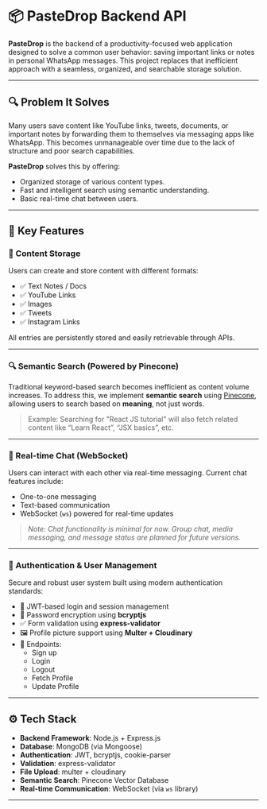 # 📦 PasteDrop Backend API

**PasteDrop** is the backend of a productivity-focused web application designed to solve a common user behavior: saving important links or notes in personal WhatsApp messages. This project replaces that inefficient approach with a seamless, organized, and searchable storage solution.

---

## 🔍 Problem It Solves

Many users save content like YouTube links, tweets, documents, or important notes by forwarding them to themselves via messaging apps like WhatsApp. This becomes unmanageable over time due to the lack of structure and poor search capabilities.

**PasteDrop** solves this by offering:

- Organized storage of various content types.
- Fast and intelligent search using semantic understanding.
- Basic real-time chat between users.

---

## 🚀 Key Features

### 📄 Content Storage

Users can create and store content with different formats:
- ✅ Text Notes / Docs
- ✅ YouTube Links
- ✅ Images
- ✅ Tweets
- ✅ Instagram Links

All entries are persistently stored and easily retrievable through APIs.

---

### 🔍 Semantic Search (Powered by Pinecone)

Traditional keyword-based search becomes inefficient as content volume increases. To address this, we implement **semantic search** using [Pinecone](https://www.pinecone.io/), allowing users to search based on **meaning**, not just words.

> Example: Searching for "React JS tutorial" will also fetch related content like “Learn React”, “JSX basics”, etc.

---

### 💬 Real-time Chat (WebSocket)

Users can interact with each other via real-time messaging. Current chat features include:
- One-to-one messaging
- Text-based communication
- WebSocket (`ws`) powered for real-time updates

> *Note: Chat functionality is minimal for now. Group chat, media messaging, and message status are planned for future versions.*

---

### 👤 Authentication & User Management

Secure and robust user system built using modern authentication standards:

- 🔐 JWT-based login and session management
- 🔏 Password encryption using **bcryptjs**
- ✅ Form validation using **express-validator**
- 🖼️ Profile picture support using **Multer + Cloudinary**
- 📝 Endpoints:
  - Sign up
  - Login
  - Logout
  - Fetch Profile
  - Update Profile

---

## ⚙️ Tech Stack

- **Backend Framework**: Node.js + Express.js
- **Database**: MongoDB (via Mongoose)
- **Authentication**: JWT, bcryptjs, cookie-parser
- **Validation**: express-validator
- **File Upload**: multer + cloudinary
- **Semantic Search**: Pinecone Vector Database
- **Real-time Communication**: WebSocket (via `ws` library)

---



